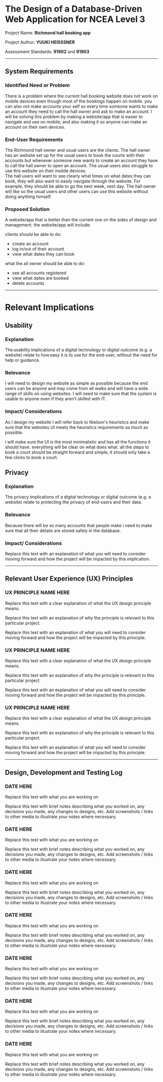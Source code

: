 # The Design of a Database-Driven Web Application for NCEA Level 3

Project Name: **Richmond hall booking app**

Project Author: **YUUKI HEISSSNER**

Assessment Standards: **91902** and **91903**


-------------------------------------------------

## System Requirements

### Identified Need or Problem

There is a problem where the current hall booking website does not work on mobile devices even though most of the bookings happen on mobile. you can also not make accounts your self so every time someone wants to make an account they need to call the hall owner and ask to make an account. I will be solving this problem by making a website/app that is easier to navigate and use on mobile, and also making it so anyone can make an account on their own devices. 

### End-User Requirements

The Richmond hall owner and usual users are the clients. The hall owner has an website set up for the usual users to book the courts with their accounts but whenever someone new wants to create an account they have to call the hall owner to open an account. The usual users also struggle to use this website on their mobile devices.  
The hall users will want to see clearly what times on what dates they can book, they will also want to easily navigate through the website. For example, they should be able to go the next week, next day. 
The hall owner will like so the usual users and other users can use this website without doing anything himself.  

### Proposed Solution

A website/app that is better than the current one on the sides of design and management. the website/app will include: 

clients should be able to do: 
 - create an account 
 - log in/out of their account 
 - view what dates they can book

what the all owner should be able to do:
- see all accounts registered
- view what dates are booked
- delete accounts 
 


-------------------------------------------------

# Relevant Implications

## Usability  

### Explanation 
The usability implications of a digital technology or digital outcome (e.g. a website) relate to how easy it is to use for the end-user, without the need for help or guidance.

### Relevance  
I will need to design my website as simple as possible because the end users can be anyone and may come from all walks and will have a wide range of skills on using websites. I will need to make sure that the system is usable to anyone even if they aren't skilled with IT. 

### Impact/ Considerations

As I design my website I will refer back to Nielson's heuristics and make sure that the websites UI meets the heuristics requirements as much as possible.

i will make sure the UI is the most minimalistic and has all the functions it should have. everything will be clear on what does what. all the steps to book a court should be straight forward and simple, it should only take a few clicks to book a court. 



## Privacy  

### Explanation
The privacy implications of a digital technology or digital outcome (e.g. a website) relate to protecting the privacy of end-users and their data.

### Relevance
Because there will be so many accounts that people make i need to make sure that all their details are stored safely in the database. 

### Impact/ Considerations  

Replace this text with an explanation of what you will need to consider moving forward and how the project will be impacted by this implication.


-------------------------------------------------

## Relevant User Experience (UX) Principles

### UX PRINCIPLE NAME HERE

Replace this text with a clear explanation of what the UX design principle means.

Replace this text with an explanation of why the principle is relevant to this particular project.

Replace this text with an explanation of what you will need to consider moving forward and how the project will be impacted by this principle.

### UX PRINCIPLE NAME HERE

Replace this text with a clear explanation of what the UX design principle means.

Replace this text with an explanation of why the principle is relevant to this particular project.

Replace this text with an explanation of what you will need to consider moving forward and how the project will be impacted by this principle.

### UX PRINCIPLE NAME HERE

Replace this text with a clear explanation of what the UX design principle means.

Replace this text with an explanation of why the principle is relevant to this particular project.

Replace this text with an explanation of what you will need to consider moving forward and how the project will be impacted by this principle.


-------------------------------------------------

## Design, Development and Testing Log

### DATE HERE

Replace this test with what you are working on

Replace this text with brief notes describing what you worked on, any decisions you made, any changes to designs, etc. Add screenshots / links to other media to illustrate your notes where necessary.

### DATE HERE

Replace this test with what you are working on

Replace this text with brief notes describing what you worked on, any decisions you made, any changes to designs, etc. Add screenshots / links to other media to illustrate your notes where necessary.

### DATE HERE

Replace this test with what you are working on

Replace this text with brief notes describing what you worked on, any decisions you made, any changes to designs, etc. Add screenshots / links to other media to illustrate your notes where necessary.

### DATE HERE

Replace this test with what you are working on

Replace this text with brief notes describing what you worked on, any decisions you made, any changes to designs, etc. Add screenshots / links to other media to illustrate your notes where necessary.

### DATE HERE

Replace this test with what you are working on

Replace this text with brief notes describing what you worked on, any decisions you made, any changes to designs, etc. Add screenshots / links to other media to illustrate your notes where necessary.

### DATE HERE

Replace this test with what you are working on

Replace this text with brief notes describing what you worked on, any decisions you made, any changes to designs, etc. Add screenshots / links to other media to illustrate your notes where necessary.

### DATE HERE

Replace this test with what you are working on

Replace this text with brief notes describing what you worked on, any decisions you made, any changes to designs, etc. Add screenshots / links to other media to illustrate your notes where necessary.